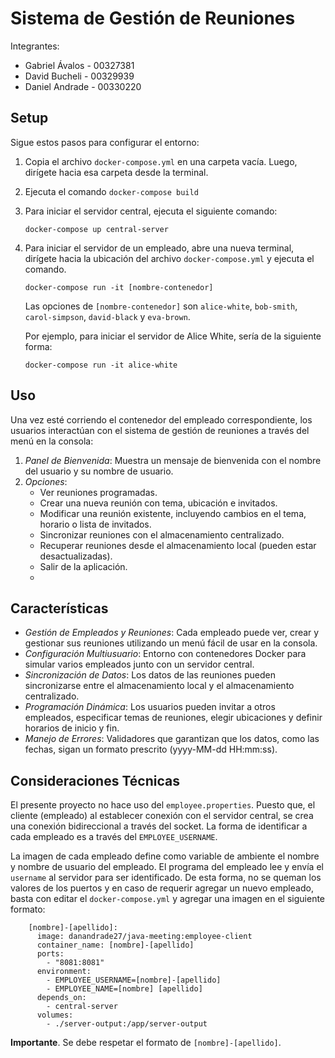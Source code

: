 # Sistema de Gestión de Reuniones
Integrantes:
- Gabriel Ávalos - 00327381
- David Bucheli - 00329939
- Daniel Andrade - 00330220

## Setup

Sigue estos pasos para configurar el entorno:

1. Copia el archivo `docker-compose.yml` en una carpeta vacía. Luego, dirígete hacia esa carpeta desde la terminal.

2. Ejecuta el comando `docker-compose build`
3. Para iniciar el servidor central, ejecuta el siguiente comando:
   ```
   docker-compose up central-server
   ```
4. Para iniciar el servidor de un empleado, abre una nueva terminal, dirígete hacia la ubicación del archivo `docker-compose.yml` y ejecuta el comando.
   ```
   docker-compose run -it [nombre-contenedor]
   ```
   Las opciones de `[nombre-contenedor]` son `alice-white`, `bob-smith`, `carol-simpson`, `david-black` y `eva-brown`.

   Por ejemplo, para iniciar el servidor de Alice White, sería de la siguiente forma:
   ```
   docker-compose run -it alice-white
   ```

## Uso
Una vez esté corriendo el contenedor del empleado correspondiente, los usuarios interactúan con el sistema de gestión de reuniones a través del menú en la consola:
1. *Panel de Bienvenida*: Muestra un mensaje de bienvenida con el nombre del usuario y su nombre de usuario.
2. *Opciones*:
    - Ver reuniones programadas.
    - Crear una nueva reunión con tema, ubicación e invitados.
    - Modificar una reunión existente, incluyendo cambios en el tema, horario o lista de invitados.
    - Sincronizar reuniones con el almacenamiento centralizado.
    - Recuperar reuniones desde el almacenamiento local (pueden estar desactualizadas).
    - Salir de la aplicación.
    -
## Características
- *Gestión de Empleados y Reuniones*: Cada empleado puede ver, crear y gestionar sus reuniones utilizando un menú fácil de usar en la consola.
- *Configuración Multiusuario*: Entorno con contenedores Docker para simular varios empleados junto con un servidor central.
- *Sincronización de Datos*: Los datos de las reuniones pueden sincronizarse entre el almacenamiento local y el almacenamiento centralizado.
- *Programación Dinámica*: Los usuarios pueden invitar a otros empleados, especificar temas de reuniones, elegir ubicaciones y definir horarios de inicio y fin.
- *Manejo de Errores*: Validadores que garantizan que los datos, como las fechas, sigan un formato prescrito (yyyy-MM-dd HH:mm:ss).

## Consideraciones Técnicas
El presente proyecto no hace uso del `employee.properties`. Puesto que, el cliente (empleado) al establecer conexión con el servidor central, se crea una conexión bidireccional a través del socket. La forma de identificar a cada empleado es a través del `EMPLOYEE_USERNAME`.

La imagen de cada empleado define como variable de ambiente el nombre y nombre de usuario del empleado. El programa del empleado lee y envía el `username` al servidor para ser identificado. De esta forma, no se queman los valores de los puertos y en caso de requerir agregar un nuevo empleado, basta con editar el `docker-compose.yml` y agregar una imagen en el siguiente formato:

		[nombre]-[apellido]:  
		  image: danandrade27/java-meeting:employee-client  
		  container_name: [nombre]-[apellido]  
		  ports:  
		    - "8081:8081"  
		  environment:  
		    - EMPLOYEE_USERNAME=[nombre]-[apellido]
		    - EMPLOYEE_NAME=[nombre] [apellido]  
		  depends_on:  
		    - central-server  
		  volumes:  
		    - ./server-output:/app/server-output

**Importante**. Se debe respetar el formato de `[nombre]-[apellido]`.